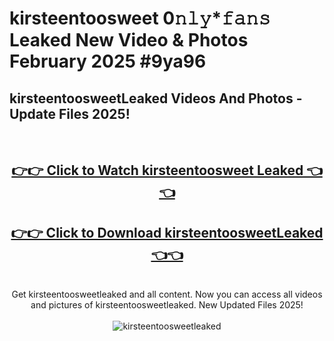 # kirsteentoosweet 0𝚗𝚕𝚢*𝚏𝚊𝚗𝚜 Leaked New Video & Photos February 2025 #9ya96

<h2>kirsteentoosweetLeaked Videos And Photos - Update Files 2025!</h2>
<br>
<div align="center">
<h2><a href="https://mediaupload.pro?title=kirsteentoosweet&ref=11F" rel="nofollow">👉👉 Click to Watch kirsteentoosweet Leaked 👈👈</a></h2>
<h2><a href="https://mediaupload.pro?title=kirsteentoosweet&ref=11F" rel="nofollow">👉👉 Click to Download kirsteentoosweetLeaked 👈👈</a></h2>
<br>
Get kirsteentoosweetleaked and all content. Now you can access all videos and pictures of kirsteentoosweetleaked. New Updated Files 2025!
<br>
<br>
<a href="https://mediaupload.pro?title=kirsteentoosweet&ref=11F" rel="nofollow" data-target="animated-image.originalLink"><img src="https://i.ibb.co/Gkj2r4b/banner.png" alt="kirsteentoosweetleaked" style="max-width: 100%; display: inline-block;" data-target="animated-image.originalImage"></a>
</div>
<br>

